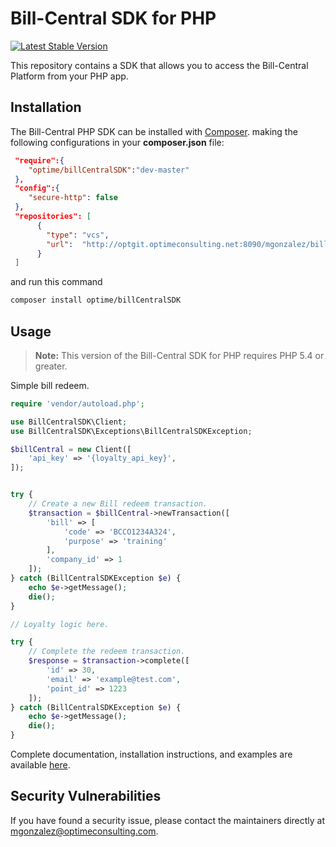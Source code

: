 # Bill-Central SDK for PHP

[![Latest Stable Version](http://img.shields.io/badge/Latest%20Stable-1.0.0-green.svg)](http://optgit.optimeconsulting.net:8090/mgonzalez/billcentralsdk)

This repository contains a SDK that allows you to access the Bill-Central Platform from your PHP app.

## Installation

The Bill-Central PHP SDK can be installed with [Composer](https://getcomposer.org/). making the following configurations
in your **composer.json** file:

```json
 "require":{
    "optime/billCentralSDK":"dev-master"
 },
 "config":{
    "secure-http": false
 },
 "repositories": [
      {
        "type": "vcs",
        "url":  "http://optgit.optimeconsulting.net:8090/mgonzalez/billcentralsdk"
      }
 ]
```
and run this command

```sh
composer install optime/billCentralSDK
```
## Usage

> **Note:** This version of the Bill-Central SDK for PHP requires PHP 5.4 or greater.

Simple bill redeem.

```php
require 'vendor/autoload.php';

use BillCentralSDK\Client;
use BillCentralSDK\Exceptions\BillCentralSDKException;

$billCentral = new Client([
    'api_key' => '{loyalty_api_key}',
]);


try {
    // Create a new Bill redeem transaction.
    $transaction = $billCentral->newTransaction([
        'bill' => [
            'code' => 'BCCO1234A324',
            'purpose' => 'training'
        ],
        'company_id' => 1
    ]);
} catch (BillCentralSDKException $e) {
    echo $e->getMessage();
    die();
}

// Loyalty logic here.

try {
    // Complete the redeem transaction.
    $response = $transaction->complete([
        'id' => 30,
        'email' => 'example@test.com',
        'point_id' => 1223
    ]);
} catch (BillCentralSDKException $e) {
    echo $e->getMessage();
    die();
}
```

Complete documentation, installation instructions, and examples are available [here](docs/).

## Security Vulnerabilities

If you have found a security issue, please contact the maintainers directly at [mgonzalez@optimeconsulting.com](mailto:mgonzalez@optimeconsulting.com).